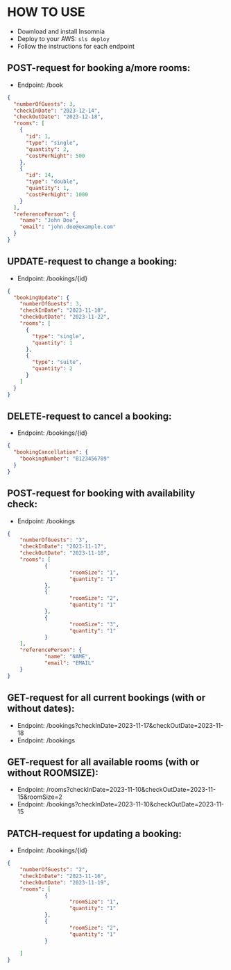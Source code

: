 <!--
title: 'AWS NodeJS Example'
description: 'This template demonstrates how to deploy a NodeJS function running on AWS Lambda using the traditional Serverless Framework.'
layout: Doc
framework: v3
platform: AWS
language: nodeJS
priority: 1
authorLink: 'https://github.com/serverless'
authorName: 'Serverless, inc.'
authorAvatar: 'https://avatars1.githubusercontent.com/u/13742415?s=200&v=4'
-->

# HOW TO USE

- Download and install Insomnia
- Deploy to your AWS: `sls deploy`
- Follow the instructions for each endpoint

## POST-request for booking a/more rooms:

- Endpoint: /book

```json
{
  "numberOfGuests": 3,
  "checkInDate": "2023-12-14",
  "checkOutDate": "2023-12-18",
  "rooms": [
    {
      "id": 1,
      "type": "single",
      "quantity": 2,
      "costPerNight": 500
    },
    {
      "id": 14,
      "type": "double",
      "quantity": 1,
      "costPerNight": 1000
    }
  ],
  "referencePerson": {
    "name": "John Doe",
    "email": "john.doe@example.com"
  }
}
```

## UPDATE-request to change a booking:

- Endpoint: /bookings/{id}

```json
{
  "bookingUpdate": {
    "numberOfGuests": 3,
    "checkInDate": "2023-11-18",
    "checkOutDate": "2023-11-22",
    "rooms": [
      {
        "type": "single",
        "quantity": 1
      },
      {
        "type": "suite",
        "quantity": 2
      }
    ]
  }
}
```

## DELETE-request to cancel a booking:

- Endpoint: /bookings/{id}

```json
{
  "bookingCancellation": {
    "bookingNumber": "B123456789"
  }
}
```

## POST-request for booking with availability check:

- Endpoint: /bookings

```json
{
	"numberOfGuests": "3",
	"checkInDate": "2023-11-17",
	"checkOutDate": "2023-11-18",
	"rooms": [
			{
					"roomSize": "1",
					"quantity": "1"
			},
			{
					"roomSize": "2",
					"quantity": "1"
			},
			{
					"roomSize": "3",
					"quantity": "1"
			}
	],
	"referencePerson": {
			"name": "NAME",
			"email": "EMAIL"
	}
}
```
## GET-request for all current bookings (with or without dates):

- Endpoint: /bookings?checkInDate=2023-11-17&checkOutDate=2023-11-18
- Endpoint: /bookings

## GET-request for all available rooms (with or without ROOMSIZE):

- Endpoint: /rooms?checkInDate=2023-11-10&checkOutDate=2023-11-15&roomSize=2
- Endpoint: /bookings?checkInDate=2023-11-10&checkOutDate=2023-11-15

## PATCH-request for updating a booking:

- Endpoint: /bookings/{id}

```json
{
	"numberOfGuests": "2",
	"checkInDate": "2023-11-16",
	"checkOutDate": "2023-11-19",
	"rooms": [
			{
					"roomSize": "1",
					"quantity": "1"
			},
			{
					"roomSize": "2",
					"quantity": "1"
			}
	
	]
}
```